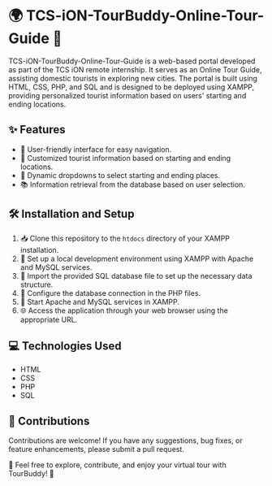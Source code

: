 # 🌍 TCS-iON-TourBuddy-Online-Tour-Guide 🚀

TCS-iON-TourBuddy-Online-Tour-Guide is a web-based portal developed as part of the TCS iON remote internship. It serves as an Online Tour Guide, assisting domestic tourists in exploring new cities. The portal is built using HTML, CSS, PHP, and SQL and is designed to be deployed using XAMPP, providing personalized tourist information based on users' starting and ending locations.

## ✨ Features

- 🌟 User-friendly interface for easy navigation.
- 📍 Customized tourist information based on starting and ending locations.
- 🔄 Dynamic dropdowns to select starting and ending places.
- 📚 Information retrieval from the database based on user selection.

## 🛠️ Installation and Setup

1. 📥 Clone this repository to the `htdocs` directory of your XAMPP installation.
2. 🚀 Set up a local development environment using XAMPP with Apache and MySQL services.
3. 💽 Import the provided SQL database file to set up the necessary data structure.
4. 🔧 Configure the database connection in the PHP files.
5. 🚦 Start Apache and MySQL services in XAMPP.
6. 🌐 Access the application through your web browser using the appropriate URL.

## 💻 Technologies Used

- HTML
- CSS
- PHP
- SQL

## 👥 Contributions

Contributions are welcome! If you have any suggestions, bug fixes, or feature enhancements, please submit a pull request.


🌟 Feel free to explore, contribute, and enjoy your virtual tour with TourBuddy! 🌟
